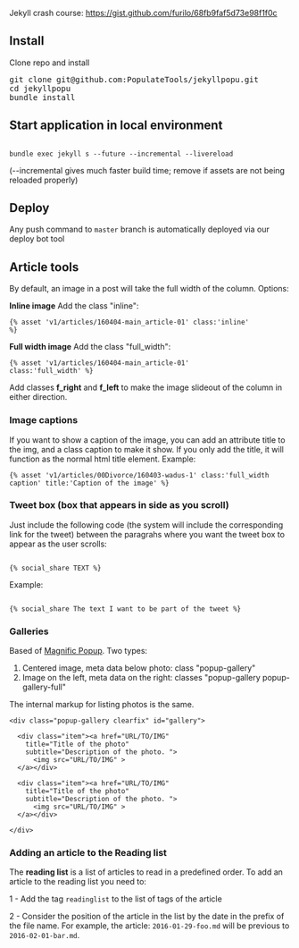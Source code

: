 Jekyll crash course: https://gist.github.com/furilo/68fb9faf5d73e98f1f0c

## Install

Clone repo and install

<pre>
git clone git@github.com:PopulateTools/jekyllpopu.git
cd jekyllpopu
bundle install
</pre>


## Start application in local environment

<code>
bundle exec jekyll s --future --incremental --livereload
</code>

(--incremental gives much faster build time; remove if assets are not being reloaded properly)

## Deploy

Any push command to `master` branch is automatically deployed via our deploy bot tool

## Article tools

By default, an image in a post will take the full width of the column. Options:

<strong>Inline image</strong> Add the class "inline":

<code>{% asset 'v1/articles/160404-main_article-01' class:'inline' %}</code>

<strong>Full width image</strong> Add the class "full_width":

<code>{% asset 'v1/articles/160404-main_article-01' class:'full_width' %}</code>

Add classes **f_right** and **f_left** to make the image slideout of the column in either direction.

### Image captions

If you want to show a caption of the image, you can add an attribute title to the img, and a class caption to make it show. If you only add the title, it will function as the normal html title element. Example:

```
{% asset 'v1/articles/00Divorce/160403-wadus-1' class:'full_width caption' title:'Caption of the image' %}
```


### Tweet box (box that appears in side as you scroll)

Just include the following code (the system will include the corresponding link for the tweet) between the paragrahs where you want the tweet box to appear as the user scrolls:

<code>
{% social_share TEXT %}
</code>

Example:

<code>
{% social_share The text I want to be part of the tweet %}
</code>


### Galleries

Based of [Magnific Popup](http://dimsemenov.com/plugins/magnific-popup/). Two types:

1. Centered image, meta data below photo: class "popup-gallery"
2. Image on the left, meta data on the right: classes "popup-gallery popup-gallery-full"

The internal markup for listing photos is the same.

```
<div class="popup-gallery clearfix" id="gallery">

  <div class="item"><a href="URL/TO/IMG"
    title="Title of the photo"
    subtitle="Description of the photo. ">
      <img src="URL/TO/IMG" >
  </a></div>

  <div class="item"><a href="URL/TO/IMG"
    title="Title of the photo"
    subtitle="Description of the photo. ">
      <img src="URL/TO/IMG" >
  </a></div>

</div>
```


### Adding an article to the Reading list

The **reading list** is a list of articles to read in a predefined order. To add an article to the
reading list you need to:

1 - Add the tag `readinglist` to the list of tags of the article

2 - Consider the position of the article in the list by the date in the prefix of the file name. For
example, the article: `2016-01-29-foo.md` will be previous to `2016-02-01-bar.md`.

